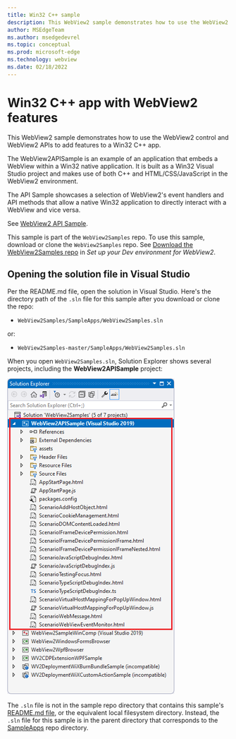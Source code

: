 ```yaml
---
title: Win32 C++ sample
description: This WebView2 sample demonstrates how to use the WebView2 control and WebView2 APIs to add features to a Win32 C++ app.
author: MSEdgeTeam
ms.author: msedgedevrel
ms.topic: conceptual
ms.prod: microsoft-edge
ms.technology: webview
ms.date: 02/18/2022
---
```

# Win32 C++ app with WebView2 features

This WebView2 sample demonstrates how to use the WebView2 control and WebView2 APIs to add features to a Win32 C++ app.

The WebView2APISample is an example of an application that embeds a WebView within a Win32 native application. It is built as a Win32 Visual Studio project and makes use of both C++ and HTML/CSS/JavaScript in the WebView2 environment.

The API Sample showcases a selection of WebView2's event handlers and API methods that allow a native Win32 application to directly interact with a WebView and vice versa.

See [WebView2 API Sample](https://github.com/MicrosoftEdge/WebView2Samples/tree/master/SampleApps/WebView2APISample#readme).

This sample is part of the `WebView2Samples` repo.  To use this sample, download or clone the `WebView2Samples` repo.  See [Download the WebView2Samples repo](../how-to/machine-setup.md#download-the-webview2samples-repo) in _Set up your Dev environment for WebView2_.


<!-- ====================================================================== -->
## Opening the solution file in Visual Studio

Per the README.md file, open the solution in Visual Studio.  Here's the directory path of the `.sln` file for this sample after you download or clone the repo:

*  `WebView2Samples/SampleApps/WebView2Samples.sln`

or:

*  `WebView2Samples-master/SampleApps/WebView2Samples.sln`

When you open `WebView2Samples.sln`, Solution Explorer shows several projects, including the **WebView2APISample** project:

![The WebView2APISample opened in Visual Studio in Solution Explorer.](media/webview2apisample-in-solution-explorer.png)

The `.sln` file is not in the sample repo directory that contains this sample's [README.md file](https://github.com/MicrosoftEdge/WebView2Samples/tree/master/SampleApps/WebView2APISample#readme), or the equivalent local filesystem directory.  Instead, the `.sln` file for this sample is in the parent directory that corresponds to the [SampleApps](https://github.com/MicrosoftEdge/WebView2Samples/tree/master/SampleApps) repo directory.
